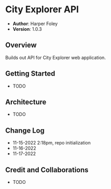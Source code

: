 # City Explorer API

* **Author**: Harper Foley
* **Version**: 1.0.3

## Overview

Builds out API for City Explorer web application.

## Getting Started

* TODO

## Architecture

* TODO

## Change Log

* 11-15-2022 2:18pm, repo initialization
* 11-16-2022
* 11-17-2022

## Credit and Collaborations

* TODO
